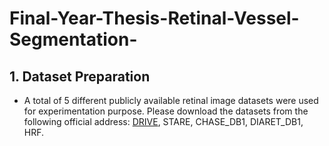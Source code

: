 # Final-Year-Thesis-Retinal-Vessel-Segmentation-


## 1. Dataset Preparation
* A total of 5 different publicly available retinal image datasets were used for experimentation purpose. Please download the datasets from the following official address: [DRIVE](https://drive.grand-challenge.org/Download/), STARE, CHASE_DB1, DIARET_DB1, HRF. 
